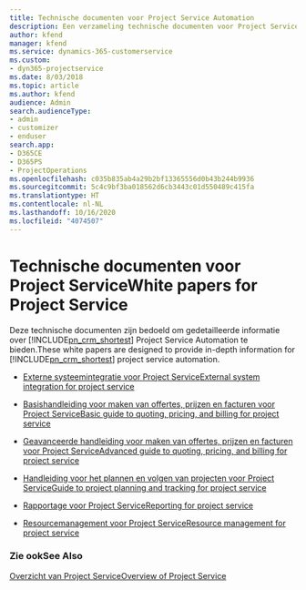 ```yaml
---
title: Technische documenten voor Project Service Automation
description: Een verzameling technische documenten voor Project Service
author: kfend
manager: kfend
ms.service: dynamics-365-customerservice
ms.custom:
- dyn365-projectservice
ms.date: 8/03/2018
ms.topic: article
ms.author: kfend
audience: Admin
search.audienceType:
- admin
- customizer
- enduser
search.app:
- D365CE
- D365PS
- ProjectOperations
ms.openlocfilehash: c035b835ab4a29b2bf13365556d0b43b244b9936
ms.sourcegitcommit: 5c4c9bf3ba018562d6cb3443c01d550489c415fa
ms.translationtype: HT
ms.contentlocale: nl-NL
ms.lasthandoff: 10/16/2020
ms.locfileid: "4074507"
---
```

# <a name="white-papers-for-project-service"></a><span data-ttu-id="d0f2c-103">Technische documenten voor Project Service</span><span class="sxs-lookup"><span data-stu-id="d0f2c-103">White papers for Project Service</span></span>

<span data-ttu-id="d0f2c-104">Deze technische documenten zijn bedoeld om gedetailleerde informatie over [!INCLUDE[pn_crm_shortest](../includes/pn-crm-shortest.md)] Project Service Automation te bieden.</span><span class="sxs-lookup"><span data-stu-id="d0f2c-104">These white papers are designed to provide in-depth information for [!INCLUDE[pn_crm_shortest](../includes/pn-crm-shortest.md)] project service automation.</span></span>

-   [<span data-ttu-id="d0f2c-105">Externe systeemintegratie voor Project Service</span><span class="sxs-lookup"><span data-stu-id="d0f2c-105">External system integration for project service</span></span>](https://go.microsoft.com/fwlink/?LinkId=825445)

-   [<span data-ttu-id="d0f2c-106">Basishandleiding voor maken van offertes, prijzen en facturen voor Project Service</span><span class="sxs-lookup"><span data-stu-id="d0f2c-106">Basic guide to quoting, pricing, and billing for project service</span></span>](https://go.microsoft.com/fwlink/?LinkId=825241)

-   [<span data-ttu-id="d0f2c-107">Geavanceerde handleiding voor maken van offertes, prijzen en facturen voor Project Service</span><span class="sxs-lookup"><span data-stu-id="d0f2c-107">Advanced guide to quoting, pricing, and billing for project service</span></span>](https://go.microsoft.com/fwlink/?LinkId=825242)

-   [<span data-ttu-id="d0f2c-108">Handleiding voor het plannen en volgen van projecten voor Project Service</span><span class="sxs-lookup"><span data-stu-id="d0f2c-108">Guide to project planning and tracking for project service</span></span>](https://go.microsoft.com/fwlink/?LinkId=825243)

-   [<span data-ttu-id="d0f2c-109">Rapportage voor Project Service</span><span class="sxs-lookup"><span data-stu-id="d0f2c-109">Reporting for project service</span></span>](https://go.microsoft.com/fwlink/?LinkId=825446)

-   [<span data-ttu-id="d0f2c-110">Resourcemanagement voor Project Service</span><span class="sxs-lookup"><span data-stu-id="d0f2c-110">Resource management for project service</span></span>](https://go.microsoft.com/fwlink/?LinkId=825244)

### <a name="see-also"></a><span data-ttu-id="d0f2c-111">Zie ook</span><span class="sxs-lookup"><span data-stu-id="d0f2c-111">See Also</span></span>
 [<span data-ttu-id="d0f2c-112">Overzicht van Project Service</span><span class="sxs-lookup"><span data-stu-id="d0f2c-112">Overview of Project Service</span></span>](../psa/overview.md)
